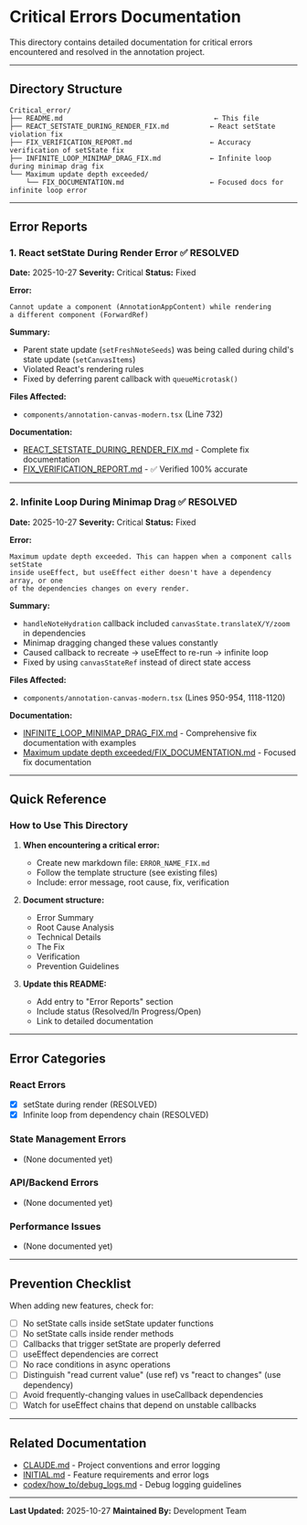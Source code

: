 # Critical Errors Documentation

This directory contains detailed documentation for critical errors encountered and resolved in the annotation project.

---

## Directory Structure

```
Critical_error/
├── README.md                                     ← This file
├── REACT_SETSTATE_DURING_RENDER_FIX.md          ← React setState violation fix
├── FIX_VERIFICATION_REPORT.md                   ← Accuracy verification of setState fix
├── INFINITE_LOOP_MINIMAP_DRAG_FIX.md            ← Infinite loop during minimap drag fix
└── Maximum update depth exceeded/
    └── FIX_DOCUMENTATION.md                     ← Focused docs for infinite loop error
```

---

## Error Reports

### 1. React setState During Render Error ✅ RESOLVED

**Date:** 2025-10-27
**Severity:** Critical
**Status:** Fixed

**Error:**
```
Cannot update a component (AnnotationAppContent) while rendering
a different component (ForwardRef)
```

**Summary:**
- Parent state update (`setFreshNoteSeeds`) was being called during child's state update (`setCanvasItems`)
- Violated React's rendering rules
- Fixed by deferring parent callback with `queueMicrotask()`

**Files Affected:**
- `components/annotation-canvas-modern.tsx` (Line 732)

**Documentation:**
- [REACT_SETSTATE_DURING_RENDER_FIX.md](./REACT_SETSTATE_DURING_RENDER_FIX.md) - Complete fix documentation
- [FIX_VERIFICATION_REPORT.md](./FIX_VERIFICATION_REPORT.md) - ✅ Verified 100% accurate

---

### 2. Infinite Loop During Minimap Drag ✅ RESOLVED

**Date:** 2025-10-27
**Severity:** Critical
**Status:** Fixed

**Error:**
```
Maximum update depth exceeded. This can happen when a component calls setState
inside useEffect, but useEffect either doesn't have a dependency array, or one
of the dependencies changes on every render.
```

**Summary:**
- `handleNoteHydration` callback included `canvasState.translateX/Y/zoom` in dependencies
- Minimap dragging changed these values constantly
- Caused callback to recreate → useEffect to re-run → infinite loop
- Fixed by using `canvasStateRef` instead of direct state access

**Files Affected:**
- `components/annotation-canvas-modern.tsx` (Lines 950-954, 1118-1120)

**Documentation:**
- [INFINITE_LOOP_MINIMAP_DRAG_FIX.md](./INFINITE_LOOP_MINIMAP_DRAG_FIX.md) - Comprehensive fix documentation with examples
- [Maximum update depth exceeded/FIX_DOCUMENTATION.md](./Maximum%20update%20depth%20exceeded/FIX_DOCUMENTATION.md) - Focused fix documentation

---

## Quick Reference

### How to Use This Directory

1. **When encountering a critical error:**
   - Create new markdown file: `ERROR_NAME_FIX.md`
   - Follow the template structure (see existing files)
   - Include: error message, root cause, fix, verification

2. **Document structure:**
   - Error Summary
   - Root Cause Analysis
   - Technical Details
   - The Fix
   - Verification
   - Prevention Guidelines

3. **Update this README:**
   - Add entry to "Error Reports" section
   - Include status (Resolved/In Progress/Open)
   - Link to detailed documentation

---

## Error Categories

### React Errors
- [x] setState during render (RESOLVED)
- [x] Infinite loop from dependency chain (RESOLVED)

### State Management Errors
- (None documented yet)

### API/Backend Errors
- (None documented yet)

### Performance Issues
- (None documented yet)

---

## Prevention Checklist

When adding new features, check for:

- [ ] No setState calls inside setState updater functions
- [ ] No setState calls inside render methods
- [ ] Callbacks that trigger setState are properly deferred
- [ ] useEffect dependencies are correct
- [ ] No race conditions in async operations
- [ ] Distinguish "read current value" (use ref) vs "react to changes" (use dependency)
- [ ] Avoid frequently-changing values in useCallback dependencies
- [ ] Watch for useEffect chains that depend on unstable callbacks

---

## Related Documentation

- [CLAUDE.md](../../../CLAUDE.md) - Project conventions and error logging
- [INITIAL.md](../../../INITIAL.md) - Feature requirements and error logs
- [codex/how_to/debug_logs.md](../../../codex/how_to/debug_logs.md) - Debug logging guidelines

---

**Last Updated:** 2025-10-27
**Maintained By:** Development Team
